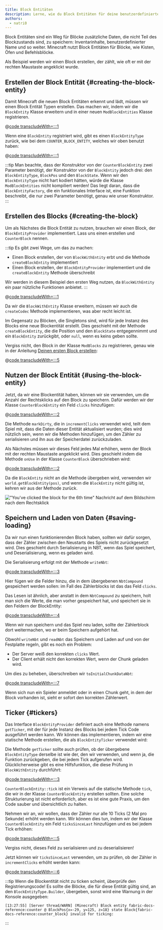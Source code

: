 ```yaml
---
title: Block Entitäten
description: Lerne, wie du Block Entitäten für deine benutzerdefinierten Blöcke erstellst.
authors:
  - natri0
---
```


Block Entitäten sind ein Weg für Blöcke zusätzliche Daten, die nicht Teil des Blockzustands sind, zu speichern: Inventarinhalte, benutzerdefinierter Name und so weiter.
Minecraft nutzt Block Entitäten für Blöcke, wie Kisten, Öfen und Befehlsblöcke.

Als Beispiel werden wir einen Block erstellen, der zählt, wie oft er mit der rechten Maustaste angeklickt wurde.

## Erstellen der Block Entität {#creating-the-block-entity}

Damit Minecraft die neuen Block Entitäten erkennt und lädt, müssen wir einen Block Entität Typen erstellen. Das machen wir, indem wir die `BlockEntity` Klasse erweitern und in einer neuen `ModBlockEntities` Klasse registrieren.

@[code transcludeWith=:::1](@/reference/1.21.8/src/main/java/com/example/docs/block/entity/custom/CounterBlockEntity.java)

Wenn eine `BlockEntity` registriert wird, gibt es einen `BlockEntityType` zurück, wie bei dem `COUNTER_BLOCK_ENTITY`, welches wir oben benutzt haben:

@[code transcludeWith=:::1](@/reference/1.21.8/src/main/java/com/example/docs/block/entity/ModBlockEntities.java)

:::tip
Man beachte, dass der Konstruktor von der `CounterBlockEntity` zwei Parameter benötigt, der Konstruktor von der `BlockEntity` jedoch drei: den `BlockEntityType`, `BlockPos` und den `BlockState`.
Wenn wir den `BlockEntityType` nicht hart kodiert hätten, würde die Klasse `ModBlockEntities` nicht kompiliert werden! Das liegt daran, dass die `BlockEntityFactory`, die ein funktionales Interface ist, eine Funktion beschreibt, die nur zwei Parameter benötigt, genau wie unser Konstruktor.
:::

## Erstellen des Blocks {#creating-the-block}

Um als Nächstes die Block Entität zu nutzen, brauchen wir einen Block, der `BlockEntityProvider` implementiert. Lass uns einen erstellen und `CounterBlock` nennen.

:::tip
Es gibt zwei Wege, um das zu machen:

- Einen Block erstellen, der von `BlockWithEntity` erbt und die Methode `createBlockEntity` implementiert
- Einen Block erstellen, der `BlockEntityProvider` implementiert und die `createBlockEntity` Methode überschreibt

Wir werden in diesem Beispiel den ersten Weg nutzen, da `BlockWithEntity` ein paar nützliche Funktionen anbietet.
:::

@[code transcludeWith=:::1](@/reference/1.21.8/src/main/java/com/example/docs/block/custom/CounterBlock.java)

Da wir die `BlockWithEntity` Klasse erweitern, müssen wir auch die `createCodec` Methode implementieren, was aber recht leicht ist.

Im Gegensatz zu Blöcken, die Singletons sind, wird für jede Instanz des Blocks eine neue Blockentität erstellt. Dies geschieht mit der Methode `createBlockEntity`, die die Position und den `BlockState` entgegennimmt und ein `BlockEntity` zurückgibt, oder `null`, wenn es keins geben sollte.

Vergiss nicht, den Block in der Klasse `ModBlocks` zu registrieren, genau wie in der Anleitung [Deinen ersten Block erstellen](../blocks/first-block):

@[code transcludeWith=:::5](@/reference/1.21.8/src/main/java/com/example/docs/block/ModBlocks.java)

## Nutzen der Block Entität {#using-the-block-entity}

Jetzt, da wir eine Blockentität haben, können wir sie verwenden, um die Anzahl der Rechtsklicks auf den Block zu speichern. Dafür werden wir der Klasse `CounterBlockEntity` ein Feld `clicks` hinzufügen:

@[code transcludeWith=:::2](@/reference/1.21.8/src/main/java/com/example/docs/block/entity/custom/CounterBlockEntity.java)

Die Methode `markDirty`, die in `incrementClicks` verwendet wird, teilt dem Spiel mit, dass die Daten dieser Entität aktualisiert wurden; dies wird nützlich sein, wenn wir die Methoden hinzufügen, um den Zähler zu serialisieren und ihn aus der Speicherdatei zurückzuladen.

Als Nächstes müssen wir dieses Feld jedes Mal erhöhen, wenn der Block mit der rechten Maustaste angeklickt wird. Dies geschieht indem die Methode `onUse` in der Klasse `CounterBlock` überschrieben wird:

@[code transcludeWith=:::2](@/reference/1.21.8/src/main/java/com/example/docs/block/custom/CounterBlock.java)

Da die `BlockEntity` nicht an die Methode übergeben wird, verwenden wir `world.getBlockEntity(pos)`, und wenn die `BlockEntity` nicht gültig ist, kehren wir aus der Methode zurück.

!["You've clicked the block for the 6th time" Nachricht auf dem Bildschirm nach dem Rechtsklick](/assets/develop/blocks/block_entities_1.png)

## Speichern und Laden von Daten {#saving-loading}

Da wir nun einen funktionierenden Block haben, sollten wir dafür sorgen, dass der Zähler zwischen den Neustarts des Spiels nicht zurückgesetzt wird. Dies geschieht durch Serialisierung in NBT, wenn das Spiel speichert, und Deserialisierung, wenn es geladen wird.

Die Serialisierung erfolgt mit der Methode `writeNbt`:

@[code transcludeWith=:::3](@/reference/1.21.8/src/main/java/com/example/docs/block/entity/custom/CounterBlockEntity.java)

Hier fügen wir die Felder hinzu, die in dem übergebenen `NbtCompound` gespeichert werden sollen: im Fall des Zählerblocks ist das das Feld `clicks`.

Das Lesen ist ähnlich, aber anstatt in dem `NbtCompound` zu speichern, holt man sich die Werte, die man vorher gespeichert hat, und speichert sie in den Feldern der BlockEntity:

@[code transcludeWith=:::4](@/reference/1.21.8/src/main/java/com/example/docs/block/entity/custom/CounterBlockEntity.java)

Wenn wir nun speichern und das Spiel neu laden, sollte der Zählerblock dort weitermachen, wo er beim Speichern aufgehört hat.

Obwohl `writeNbt` und `readNbt` das Speichern und Laden auf und von der Festplatte regeln, gibt es noch ein Problem:

- Der Server weiß den korrekten `clicks` Wert.
- Der Client erhält nicht den korrekten Wert, wenn der Chunk geladen wird.

Um dies zu beheben, überschreiben wir `toInitialChunkDataNbt`:

@[code transcludeWith=:::7](@/reference/1.21.8/src/main/java/com/example/docs/block/entity/custom/CounterBlockEntity.java)

Wenn sich nun ein Spieler anmeldet oder in einen Chunk geht, in dem der Block vorhanden ist, sieht er sofort den korrekten Zählerwert.

## Ticker {#tickers}

Das Interface `BlockEntityProvider` definiert auch eine Methode namens `getTicker`, mit der für jede Instanz des Blocks bei jedem Tick Code ausgeführt werden kann. Wir können das implementieren, indem wir eine statische Methode erstellen, die als `BlockEntityTicker` verwendet wird:

Die Methode `getTicker` sollte auch prüfen, ob der übergebene `BlockEntityType` derselbe ist wie der, den wir verwenden, und wenn ja, die Funktion zurückgeben, die bei jedem Tick aufgerufen wird. Glücklicherweise gibt es eine Hilfsfunktion, die diese Prüfung in `BlockWithEntity` durchführt:

@[code transcludeWith=:::3](@/reference/1.21.8/src/main/java/com/example/docs/block/custom/CounterBlock.java)

`CounterBlockEntity::tick` ist ein Verweis auf die statische Methode `tick`, die wir in der Klasse `CounterBlockEntity` erstellen sollten. Eine solche Strukturierung ist nicht erforderlich, aber es ist eine gute Praxis, um den Code sauber und übersichtlich zu halten.

Nehmen wir an, wir wollen, dass der Zähler nur alle 10 Ticks (2 Mal pro Sekunde) erhöht werden kann. Wir können dies tun, indem wir der Klasse `CounterBlockEntity` ein Feld `ticksSinceLast` hinzufügen und es bei jedem Tick erhöhen:

@[code transcludeWith=:::5](@/reference/1.21.8/src/main/java/com/example/docs/block/entity/custom/CounterBlockEntity.java)

Vergiss nicht, dieses Feld zu serialisieren und zu deserialisieren!

Jetzt können wir `ticksSinceLast` verwenden, um zu prüfen, ob der Zähler in `incrementClicks` erhöht werden kann:

@[code transcludeWith=:::6](@/reference/1.21.8/src/main/java/com/example/docs/block/entity/custom/CounterBlockEntity.java)

:::tip
Wenn die Blockentität nicht zu ticken scheint, überprüfe den Registrierungscode! Es sollte die Blöcke, die für diese Entität gültig sind, an den `BlockEntityType.Builder`, übergeben, sonst wird eine Warnung in der Konsole ausgegeben:

```text
[13:27:55] [Server thread/WARN] (Minecraft) Block entity fabric-docs-reference:counter @ BlockPos{x=-29, y=125, z=18} state Block{fabric-docs-reference:counter_block} invalid for ticking:
```

:::
